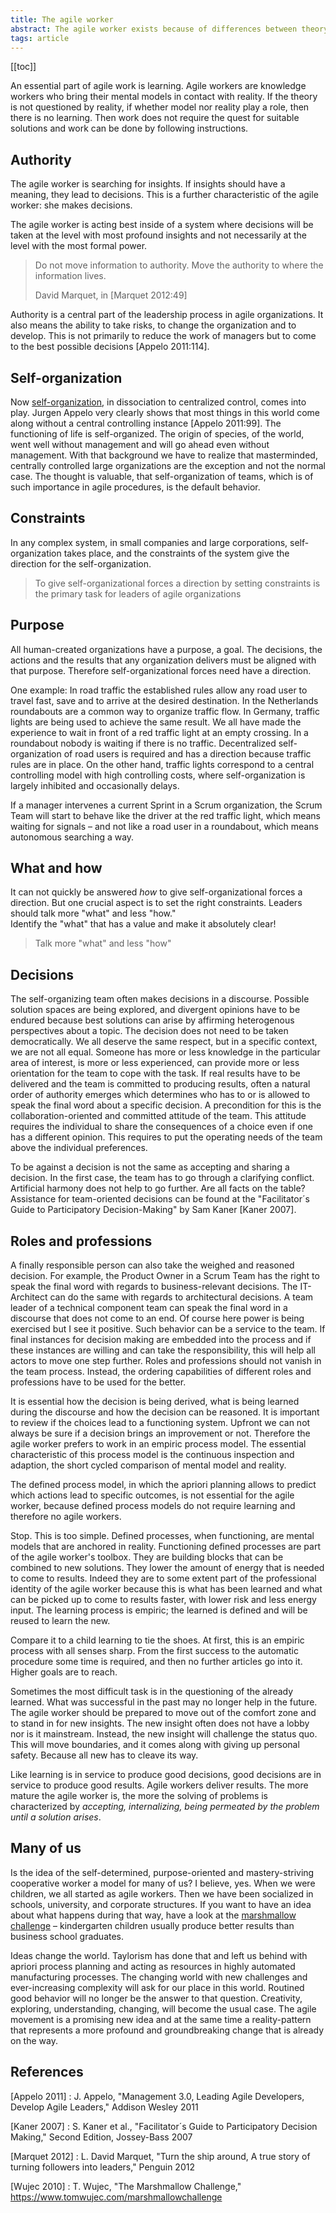 ```yaml
---
title: The agile worker
abstract: The agile worker exists because of differences between theory and reality,  and because insights can be gained through these discrepancies.
tags: article
---
```

[[toc]]

An essential part of agile work is learning. Agile workers are knowledge workers who bring their mental models in contact with reality. If the theory is not questioned by reality, if whether model nor reality play a role, then there is no learning. Then work does not require the quest for suitable solutions and work can be done by following instructions.

## Authority

The agile worker is searching for insights. If insights should have a meaning, they lead to decisions. This is a further characteristic of the agile worker: she makes decisions.

The agile worker is acting best inside of a system where decisions will be taken at the level with most profound insights and not necessarily at the level with the most formal power.

<blockquote>
<p>Do not move information to authority. Move the authority to where the information lives. </p>
<footer>David Marquet, in [Marquet 2012:49]</footer>
</blockquote>

Authority is a central part of the leadership process in agile organizations. It also means the ability to take risks, to change the organization and to develop. This is not primarily to reduce the work of managers but to come to the best possible decisions [Appelo 2011:114].

## Self-organization

Now [self-organization]({{site.url}}/self-organization), in dissociation to centralized control, comes into play. Jurgen Appelo very clearly shows that most things in this world come along without a central controlling instance [Appelo 2011:99]. The functioning of life is self-organized. The origin of species, of the world, went well without management and will go ahead even without management. With that background we have to realize that masterminded, centrally controlled large organizations are the exception and not the normal case. The thought is valuable, that self-organization of teams, which is of such importance in agile procedures, is the default behavior.

## Constraints

In any complex system, in small companies and large corporations, self-organization takes place, and the constraints of the system give the direction for the self-organization.

> To give self-organizational forces a direction by setting constraints is the primary task for leaders of agile organizations

## Purpose

All human-created organizations have a purpose, a goal. The decisions, the actions and the results that any organization delivers must be aligned with that purpose. Therefore self-organizational forces need have a direction.

One example: In road traffic the established rules allow any road user to travel fast, save and to arrive at the desired destination. In the Netherlands roundabouts are a common way to organize traffic flow. In Germany, traffic lights are being used to achieve the same result. We all have made the experience to wait in front of a red traffic light at an empty crossing. In a roundabout nobody is waiting if there is no traffic. Decentralized self-organization of road users is required and has a direction because traffic rules are in place. On the other hand, traffic lights correspond to a central controlling model with high controlling costs, where self-organization is largely inhibited and occasionally delays.

If a manager intervenes a current Sprint in a Scrum organization, the Scrum Team will start to behave like the driver at the red traffic light, which means waiting for signals – and not like a road user in a roundabout, which means autonomous searching a way.

## What and how

It can not quickly be answered _how_ to give self-organizational forces a direction. But one crucial aspect is to set the right constraints. Leaders should talk more "what" and less "how."  
Identify the "what" that has a value and make it absolutely clear!

> Talk more "what" and less "how"

## Decisions

The self-organizing team often makes decisions in a discourse. Possible solution spaces are being explored, and divergent opinions have to be endured because best solutions can arise by affirming heterogenous perspectives about a topic. The decision does not need to be taken democratically. We all deserve the same respect, but in a specific context, we are not all equal. Someone has more or less knowledge in the particular area of interest, is more or less experienced, can provide more or less orientation for the team to cope with the task. If real results have to be delivered and the team is committed to producing results, often a natural order of authority emerges which determines who has to or is allowed to speak the final word about a specific decision. A precondition for this is the collaboration-oriented and committed attitude of the team. This attitude requires the individual to share the consequences of a choice even if one has a different opinion. This requires to put the operating needs of the team above the individual preferences.

To be against a decision is not the same as accepting and sharing a decision. In the first case, the team has to go through a clarifying conflict. Artificial harmony does not help to go further. Are all facts on the table? Assistance for team-oriented decisions can be found at the "Facilitator´s Guide to Participatory Decision-Making" by Sam Kaner [Kaner 2007].

## Roles and professions

A finally responsible person can also take the weighed and reasoned decision. For example, the Product Owner in a Scrum Team has the right to speak the final word with regards to business-relevant decisions. The IT-Architect can do the same with regards to architectural decisions. A team leader of a technical component team can speak the final word in a discourse that does not come to an end. Of course here power is being exercised but I see it positive. Such behavior can be a service to the team. If final instances for decision making are embedded into the process and if these instances are willing and can take the responsibility, this will help all actors to move one step further. Roles and professions should not vanish in the team process. Instead, the ordering capabilities of different roles and professions have to be used for the better.

It is essential how the decision is being derived, what is being learned during the discourse and how the decision can be reasoned. It is important to review if the choices lead to a functioning system. Upfront we can not always be sure if a decision brings an improvement or not. Therefore the agile worker prefers to work in an empiric process model. The essential characteristic of this process model is the continuous inspection and adaption, the short cycled comparison of mental model and reality.

The defined process model, in which the apriori planning allows to predict which actions lead to specific outcomes, is not essential for the agile worker, because defined process models do not require learning and therefore no agile workers.

Stop. This is too simple. Defined processes, when functioning, are mental models that are anchored in reality. Functioning defined processes are part of the agile worker's toolbox. They are building blocks that can be combined to new solutions. They lower the amount of energy that is needed to come to results. Indeed they are to some extent part of the professional identity of the agile worker because this is what has been learned and what can be picked up to come to results faster, with lower risk and less energy input. The learning process is empiric; the learned is defined and will be reused to learn the new.

Compare it to a child learning to tie the shoes. At first, this is an empiric process with all senses sharp. From the first success to the automatic procedure some time is required, and then no further articles go into it. Higher goals are to reach.

Sometimes the most difficult task is in the questioning of the already learned. What was successful in the past may no longer help in the future. The agile worker should be prepared to move out of the comfort zone and to stand in for new insights. The new insight often does not have a lobby nor is it mainstream. Instead, the new insight will challenge the status quo. This will move boundaries, and it comes along with giving up personal safety. Because all new has to cleave its way.

Like learning is in service to produce good decisions, good decisions are in service to produce good results. Agile workers deliver results. The more mature the agile worker is, the more the solving of problems is characterized by _accepting, internalizing, being permeated by the problem until a solution arises_.

## Many of us

Is the idea of the self-determined, purpose-oriented and mastery-striving cooperative worker a model for many of us? I believe, yes. When we were children, we all started as agile workers. Then we have been socialized in schools, university, and corporate structures. If you want to have an idea about what happens during that way, have a look at the [marshmallow challenge][wujec] – kindergarten children usually produce better results than business school graduates.

Ideas change the world. Taylorism has done that and left us behind with apriori process planning and acting as resources in highly automated manufacturing processes. The changing world with new challenges and ever-increasing complexity will ask for our place in this world. Routined good behavior will no longer be the answer to that question. Creativity, exploring, understanding, changing, will become the usual case. The agile movement is a promising new idea and at the same time a reality-pattern that represents a more profound and groundbreaking change that is already on the way.

## References

[Appelo 2011]
: J. Appelo, "Management 3.0, Leading Agile Developers, Develop Agile Leaders," Addison Wesley 2011

[Kaner 2007]
: S. Kaner et al., "Facilitator´s Guide to Participatory Decision Making," Second Edition, Jossey-Bass 2007

[Marquet 2012]
: L. David Marquet, "Turn the ship around, A true story of turning followers into leaders," Penguin 2012

[Wujec 2010]
: T. Wujec, "The Marshmallow Challenge," <https://www.tomwujec.com/marshmallowchallenge>

[wujec]: https://www.tomwujec.com/marshmallowchallenge
